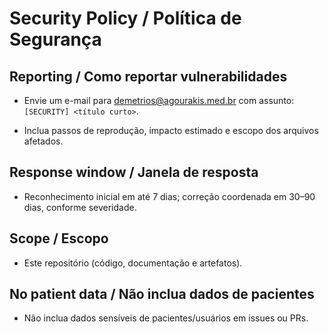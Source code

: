 # Security Policy / Política de Segurança

## Reporting / Como reportar vulnerabilidades

- Envie um e-mail para [demetrios@agourakis.med.br](mailto:demetrios@agourakis.med.br)
  com assunto: `[SECURITY] <título curto>`.

- Inclua passos de reprodução, impacto estimado e escopo dos arquivos afetados.

## Response window / Janela de resposta

- Reconhecimento inicial em até 7 dias; correção coordenada em 30–90 dias,
  conforme severidade.

## Scope / Escopo

- Este repositório (código, documentação e artefatos).

## No patient data / Não inclua dados de pacientes

- Não inclua dados sensíveis de pacientes/usuários em issues ou PRs.
